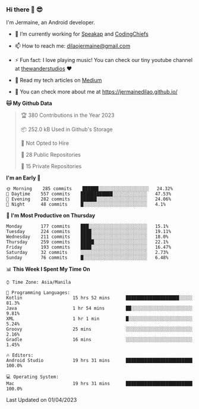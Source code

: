 ### Hi there 👋 😎
I'm Jermaine, an Android developer.

- 🔭 I’m currently working for [Speakap](https://www.speakap.com/) and [CodingChiefs](https://codingchiefs.com/en/)

- 📫 How to reach me: dilaojermaine@gmail.com

- ⚡ Fun fact: I love playing music! You can check our tiny youtube channel at [thewanderstudios](https://www.youtube.com/thewanderstudios) ♥️

- 📖 Read my tech articles on [Medium](https://jermainedilao.medium.com/)

- 👀 You can check more about me at https://jermainedilao.github.io/

<!--
**jermainedilao/jermainedilao** is a ✨ _special_ ✨ repository because its `README.md` (this file) appears on your GitHub profile.

Here are some ideas to get you started:

- 🔭 I’m currently working on ...
- 🌱 I’m currently learning ...
- 👯 I’m looking to collaborate on ...
- 🤔 I’m looking for help with ...
- 💬 Ask me about ...
- 📫 How to reach me: ...
- 😄 Pronouns: ...
- ⚡ Fun fact: ...
-->

<!--START_SECTION:waka-->
**🐱 My Github Data** 

> 🏆 380 Contributions in the Year 2023
 > 
> 📦 252.0 kB Used in Github's Storage 
 > 
> 🚫 Not Opted to Hire
 > 
> 📜 28 Public Repositories 
 > 
> 🔑 15 Private Repositories  
 > 
**I'm an Early 🐤** 

```text
🌞 Morning    285 commits    ██████░░░░░░░░░░░░░░░░░░░   24.32% 
🌆 Daytime    557 commits    ████████████░░░░░░░░░░░░░   47.53% 
🌃 Evening    282 commits    ██████░░░░░░░░░░░░░░░░░░░   24.06% 
🌙 Night      48 commits     █░░░░░░░░░░░░░░░░░░░░░░░░   4.1%

```
📅 **I'm Most Productive on Thursday** 

```text
Monday       177 commits    ███░░░░░░░░░░░░░░░░░░░░░░   15.1% 
Tuesday      224 commits    ████░░░░░░░░░░░░░░░░░░░░░   19.11% 
Wednesday    211 commits    ████░░░░░░░░░░░░░░░░░░░░░   18.0% 
Thursday     259 commits    █████░░░░░░░░░░░░░░░░░░░░   22.1% 
Friday       193 commits    ████░░░░░░░░░░░░░░░░░░░░░   16.47% 
Saturday     32 commits     ░░░░░░░░░░░░░░░░░░░░░░░░░   2.73% 
Sunday       76 commits     █░░░░░░░░░░░░░░░░░░░░░░░░   6.48%

```


📊 **This Week I Spent My Time On** 

```text
⌚︎ Time Zone: Asia/Manila

💬 Programming Languages: 
Kotlin                   15 hrs 52 mins      ████████████████████░░░░░   81.3% 
Java                     1 hr 54 mins        ██░░░░░░░░░░░░░░░░░░░░░░░   9.81% 
XML                      1 hr 1 min          █░░░░░░░░░░░░░░░░░░░░░░░░   5.24% 
Groovy                   25 mins             ░░░░░░░░░░░░░░░░░░░░░░░░░   2.16% 
Gradle                   16 mins             ░░░░░░░░░░░░░░░░░░░░░░░░░   1.45%

🔥 Editors: 
Android Studio           19 hrs 31 mins      █████████████████████████   100.0%

💻 Operating System: 
Mac                      19 hrs 31 mins      █████████████████████████   100.0%

```


 Last Updated on 01/04/2023
<!--END_SECTION:waka-->

